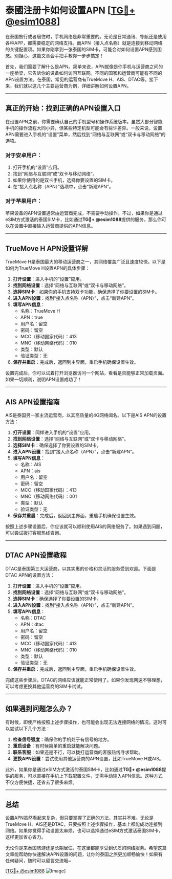 # 泰國注册卡如何设置APN [[TG💪+ @esim1088](https://t.me/s/esim1088)]

在泰国旅行或者居住时，手机网络是非常重要的。无论是日常通讯、导航还是使用各种APP，都需要稳定的网络支持。而APN（接入点名称）就是连接到移动网络的关键配置项。如果你刚拿到一张泰国的SIM卡，可能会对如何设置APN感到困惑。别担心，这篇文章会手把手教你一步步搞定！

首先，我们需要了解什么是APN。简单来说，APN就像是你手机与运营商之间的一座桥梁，它告诉你的设备如何访问互联网。不同的国家和运营商可能有不同的APN设置方法。在泰国，常见的运营商有TrueMove H、AIS、DTAC等。接下来，我们就以这几个主要运营商为例，详细讲解如何设置APN。

---

## 真正的开始：找到正确的APN设置入口

在设置APN之前，你需要确认自己的手机型号和操作系统版本。虽然大部分智能手机的操作流程大同小异，但某些特定机型可能会有些许差异。一般来说，设置APN需要进入手机的“设置”菜单，然后找到“网络与互联网”或“双卡与移动网络”的选项。

### 对于安卓用户：
1. 打开手机的“设置”应用。
2. 找到“网络与互联网”或“双卡与移动网络”。
3. 如果你使用的是双卡手机，选择你要设置的SIM卡。
4. 在“接入点名称（APN）”选项中，点击“新建APN”。

### 对于苹果用户：
苹果设备的APN设置通常由运营商完成，不需要手动操作。不过，如果你是通过eSIM方式激活的泰国SIM卡，比如通过**TG💪+ @esim1088**提供的服务，那么你可以在设置中直接输入运营商提供的APN信息。

---

## TrueMove H APN设置详解

TrueMove H是泰国最大的移动运营商之一，其网络覆盖广泛且速度较快。以下是如何为TrueMove H设置APN的具体步骤：

1. **打开设置**：进入手机的“设置”应用。
2. **找到网络设置**：选择“网络与互联网”或“双卡与移动网络”。
3. **选择SIM卡**：如果你的手机支持双卡功能，确保选择了你要设置的SIM卡。
4. **进入APN设置**：找到“接入点名称（APN）”，点击“新建APN”。
5. **填写APN信息**：
   - 名称：TrueMove H
   - APN：true
   - 用户名：留空
   - 密码：留空
   - MCC（移动国家代码）：413
   - MNC（移动网络代码）：010
   - 类型：默认
   - 验证类型：无
6. **保存并重启**：完成后，返回到主界面，重启手机确保设置生效。

设置完成后，你可以试着打开浏览器访问一个网站，看看是否能够正常加载页面。如果一切顺利，说明APN设置成功了！

---

## AIS APN设置指南

AIS是泰国另一家主流运营商，以其高质量的4G网络闻名。以下是AIS APN的设置方法：

1. **打开设置**：同样进入手机的“设置”应用。
2. **找到网络设置**：选择“网络与互联网”或“双卡与移动网络”。
3. **选择SIM卡**：确保选择了你要设置的SIM卡。
4. **进入APN设置**：找到“接入点名称（APN）”，点击“新建APN”。
5. **填写APN信息**：
   - 名称：AIS
   - APN：ais
   - 用户名：留空
   - 密码：留空
   - MCC（移动国家代码）：413
   - MNC（移动网络代码）：001
   - 类型：默认
   - 验证类型：无
6. **保存并重启**：完成后，返回到主界面，重启手机确保设置生效。

按照上述步骤设置后，你应该就可以顺利使用AIS的网络服务了。如果遇到问题，可以尝试拨打客服热线咨询。

---

## DTAC APN设置教程

DTAC是泰国第三大运营商，以其实惠的价格和灵活的服务受到欢迎。下面是DTAC APN的设置方法：

1. **打开设置**：进入手机的“设置”应用。
2. **找到网络设置**：选择“网络与互联网”或“双卡与移动网络”。
3. **选择SIM卡**：确保选择了你要设置的SIM卡。
4. **进入APN设置**：找到“接入点名称（APN）”，点击“新建APN”。
5. **填写APN信息**：
   - 名称：DTAC
   - APN：dtac
   - 用户名：留空
   - 密码：留空
   - MCC（移动国家代码）：413
   - MNC（移动网络代码）：010
   - 类型：默认
   - 验证类型：无
6. **保存并重启**：完成后，返回到主界面，重启手机确保设置生效。

完成这些步骤后，DTAC的网络应该就能正常使用了。如果你发现网速不够理想，可以考虑更换其他运营商的SIM卡试试。

---

## 如果遇到问题怎么办？

有时候，即使严格按照上述步骤操作，也可能会出现无法连接网络的情况。这时可以尝试以下几个方法：

1. **检查信号强度**：确保你的手机处于有信号的地方。
2. **重启设备**：有时候简单的重启就能解决问题。
3. **联系客服**：如果还是不行，可以拨打运营商的客服热线寻求帮助。
4. **更换APN设置**：尝试使用其他运营商的APN设置，比如TrueMove H或AIS。

此外，如果你是通过eSIM方式激活的泰国SIM卡，比如通过**TG💪+ @esim1088**提供的服务，可以直接在手机上下载配置文件，无需手动输入APN信息。这种方式不仅方便快捷，还省去了很多麻烦。

---

## 总结

设置APN虽然看起来复杂，但只要掌握了正确的方法，其实并不难。无论是TrueMove H、AIS还是DTAC，只要按照上述步骤操作，基本上都能成功连接到网络。如果你觉得手动设置太麻烦，也可以选择通过eSIM方式激活泰国SIM卡，这样更加省心省力。

无论你是来泰国旅游还是长期居住，在这里都能享受到优质的网络服务。希望这篇文章能帮助你快速解决APN设置的问题，让你的泰国之旅更加顺畅愉快！如果有任何疑问，随时可以留言交流哦~

[[TG💪+ @esim1088](https://t.me/s/esim1088) ![Image](https://i.postimg.cc/4NQfJmqS/Snipaste-2025-05-13-00-14-12.png)]